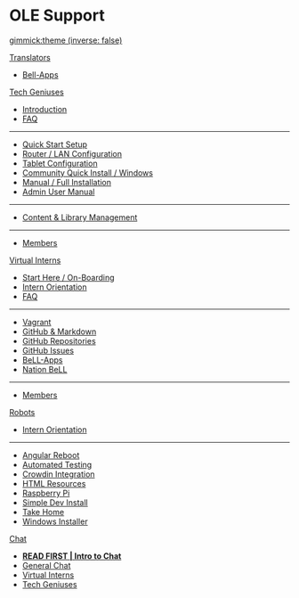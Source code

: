 <!-- Name of your wiki // Do NOT remove the leading `#` character.  -->

<!-- See additional notes below -->

# OLE Support

[gimmick:theme (inverse: false)](bootstrap)

[Translators]()
  * [Bell-Apps](https://crowdin.com/project/open-learning-exchange/invite)

[Tech Geniuses]() <!-- Tech Geniuses Program -->

  * [Introduction](pages/techgenius/tg-introduction.md)
  * [FAQ](pages/techgenius/tg-faq.md) <!-- This tg-faq.md needs to be written -->
  - - - -
  * [Quick Start Setup](pages/techgenius/tg-hardware-setup.md)
  * [Router / LAN Configuration](pages/techgenius/tg-router-config.md)
  * [Tablet Configuration](pages/techgenius/tg-tablet-config.md)
  * [Community Quick Install / Windows](pages/techgenius/tg-windows-install.md)
  * [Manual / Full Installation](pages/techgenius/tg-installation.md)
  * [Admin User Manual](pages/techgenius/tg-planet-user-manual.md)
- - - -
  * [Content & Library Management](pages/techgenius/tg-library-management.md)
  - - - -
  * [Members](pages/techgenius/tg-team.md)

[Virtual Interns]() <!-- Intern Program -->

  * [Start Here / On-Boarding](pages/vi/vi-first-steps.md)
  * [Intern Orientation](pages/vi/vi-intern-orientation.md)
  * [FAQ](pages/vi/vi-faq.md)
  - - - -
  * [Vagrant](pages/vi/vi-vagrant.md)
  * [GitHub & Markdown](pages/vi/vi-github-and-markdown.md)
  * [GitHub Repositories](pages/vi/vi-github-and-repositories.md)
  * [GitHub Issues](pages/vi/vi-github-issues.md)
  * [BeLL-Apps](pages/vi/vi-bellapps.md)
  * [Nation BeLL](pages/vi/vi-nation.md)
  - - - -
  * [Members](pages/vi/vi-team.md)

[Robots]() <!-- Moon-Shot Programs -->

  * [Intern Orientation](pages/robots/rbts-intern-orientation.md)
  - - - -
  * [Angular Reboot](pages/robots/rbts-angular.md)
  * [Automated Testing](pages/robots/rbts-automated-testing.md)
  * [Crowdin Integration](pages/robots/rbts-crowdin-integration.md)
  * [HTML Resources](pages/robots/rbts-html-resources.md)
  * [Raspberry Pi](pages/robots/rbts-raspberry-pi.md)
  * [Simple Dev Install](pages/robots/rbts-simple-install.md)
  * [Take Home](pages/robots/rbts-takehome.md)
  * [Windows Installer](pages/robots/rbts-inno-project.md)

[Chat]()

  * [**READ FIRST | Intro to Chat**](pages/vi/vi-chat.md)
  * [General Chat](https://gitter.im/open-learning-exchange/chat)
  * [Virtual Interns](https://gitter.im/open-learning-exchange/interns)
  * [Tech Geniuses](https://gitter.im/open-learning-exchange/techgenius)

<!-- Default theme (Read: http://dynalon.github.io/mdwiki/#!customizing.md#Theme_chooser)  -->

<!-- Navigation (Read: http://dynalon.github.io/mdwiki/#!quickstart.md#Adding_a_navigation)  

A more complex navigation example:

[Menu Item 1]()

  * # SubMenu Heading 1
  * [SubMenu Item 1](pages/subitem1.md)
  * [SubMenu Item 2](pages/subitem2.md)
  - - - -
  * # SubMenu Heading 2
  * [SubMenu Item 3](pages/subitem3.md)
  - - - -
  * # SubMenu Heading 3
  * [SubMenu Item 3](pages/subitem3.md)

[Menu Item 2](pages/item2.md)

[Menu Item 3](pages/item3.md) -->
